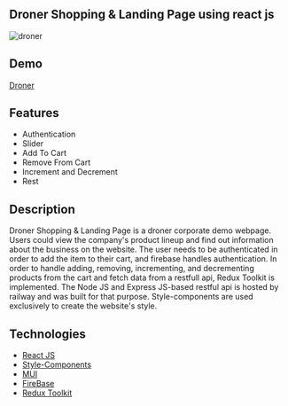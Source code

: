 ## Droner Shopping & Landing Page using react js


<img src="https://res.cloudinary.com/ghazni/image/upload/v1678157200/Screenshot_2023-03-07_at_10-44-47_Drone_Clone_q1ffit.png" alt="droner"/>

## Demo

[Droner](https://milad-drone.netlify.app/)

## Features

- Authentication
- Slider
- Add To Cart
- Remove From Cart
- Increment and Decrement 
- Rest


## Description

Droner Shopping & Landing Page is a droner corporate demo webpage. Users could view the company's product lineup and find out information about the business on the website. The user needs to be authenticated in order to add the item to their cart, and firebase handles authentication. In order to handle adding, removing, incrementing, and decrementing products from the cart and fetch data from a restfull api, Redux Toolkit is implemented. The Node JS and Express JS-based restful api is hosted by railway and was built for that purpose. Style-components are used exclusively to create the website's style.


## Technologies
- [React JS](https://reactjs.org/docs/getting-started.html)
- [Style-Components](https://styled-components.com/)
- [MUI](https://mui.com/)
- [FireBase](https://firebase.google.com/?hl=id)
- [Redux Toolkit](https://redux-toolkit.js.org/)
